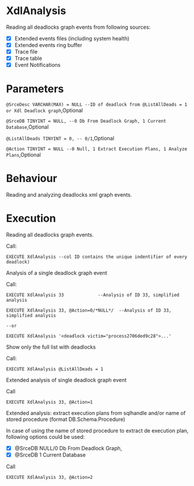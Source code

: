 # XdlAnalysis

Reading all deadlocks graph events from following sources:    
- [x] Extended events files (including system health)
- [x] Extended events ring buffer
- [x] Trace file
- [x] Trace table
- [x] Event Notifications
	
# Parameters	

`@SrceDesc VARCHAR(MAX) = NULL --ID of deadlock from @ListAllDeads = 1 or Xdl Deadlock graph`,Optional

`@SrceDB TINYINT = NULL, --0 Db From Deadlock Graph, 1 Current Database`,Optional

`@ListAllDeads TINYINT = 0, -- 0/1`,Optional

`@Action TINYINT = NULL --0 Null, 1 Extract Execution Plans, 1 Analyze Plans`,Optional

# Behaviour
           
Reading and analyzing deadlocks xml graph events.

# Execution

Reading all deadlocks graph events.    

Call: 

`EXECUTE XdlAnalysis --col ID contains the unique indentifier of every deadlock)`     

Analysis of a single deadlock graph event        
                                                     
Call:      

`EXECUTE XdlAnalysis 33				--Analysis of ID 33, simplified analysis`

`EXECUTE XdlAnalysis 33, @Action=0/*NULL*/	--Analysis of ID 33, simplified analysis`

`--or`

`EXECUTE XdlAnalysis '<deadlock victim="process2706ded9c28">...'`

Show only the full list with deadlocks
  
Call:

`EXECUTE XdlAnalysis @ListAllDeads = 1`
        
Extended analysis of single deadlock graph event

Call

`EXECUTE XdlAnalysis 33, @Action=1`    

Extended analysis: extract execution plans from sqlhandle and/or name of stored procedure (format DB.Schema.Procedure)

In case of using the name of stored procedure to extract de execution plan, following options could be used: 
- [x] @SrceDB NULL/0 Db From Deadlock Graph, 
- [x] @SrceDB 1 Current Database  

Call

`EXECUTE XdlAnalysis 33, @Action=2`    
